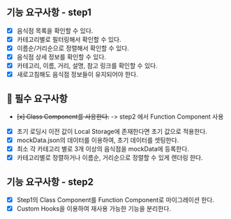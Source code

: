 ## 기능 요구사항 - step1

- [x] 음식점 목록을 확인할 수 있다.
- [x] 카테고리별로 필터링해서 확인할 수 있다.
- [x] 이름순/거리순으로 정렬해서 확인할 수 있다.
- [x] 음식점 상세 정보를 확인할 수 있다.
- [x] 카테고리, 이름, 거리, 설명, 참고 링크를 확인할 수 있다.
- [x] 새로고침해도 음식점 정보들이 유지되어야 한다.

## 📝 필수 요구사항

- ~~[x] Class Component를 사용한다.~~ -> step2 에서 Function Component 사용
- [x] 초기 로딩시 이전 값이 Local Storage에 존재한다면 초기 값으로 적용한다.
- [x] mockData.json의 데이터를 이용하여, 초기 데이터를 셋팅한다.
- [x] 최소 각 카테고리 별로 3개 이상의 음식점을 mockData에 등록한다.
- [x] 카테고리별로 정렬하거나 이름순, 거리순으로 정렬할 수 있게 렌더링 한다.

## 기능 요구사항 - step2

- [x] Step1의 Class Component를 Function Component로 마이그레이션 한다.
- [x] Custom Hooks을 이용하여 재사용 가능한 기능을 분리한다.
